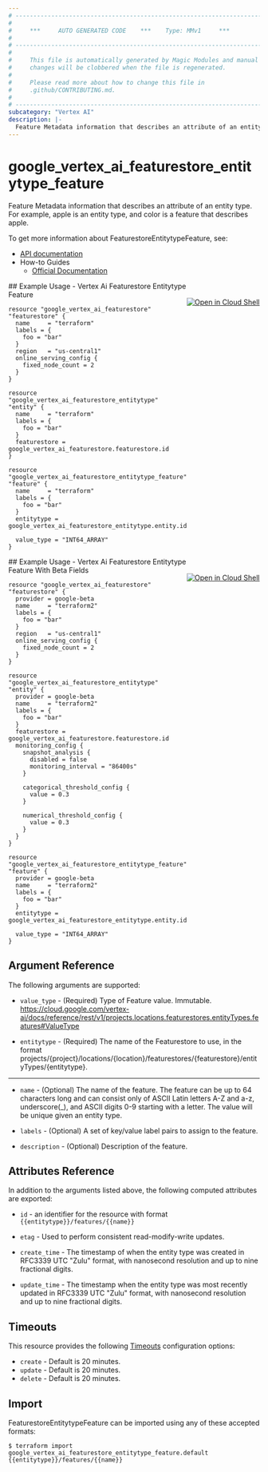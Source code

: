 ```yaml
---
# ----------------------------------------------------------------------------
#
#     ***     AUTO GENERATED CODE    ***    Type: MMv1     ***
#
# ----------------------------------------------------------------------------
#
#     This file is automatically generated by Magic Modules and manual
#     changes will be clobbered when the file is regenerated.
#
#     Please read more about how to change this file in
#     .github/CONTRIBUTING.md.
#
# ----------------------------------------------------------------------------
subcategory: "Vertex AI"
description: |-
  Feature Metadata information that describes an attribute of an entity type.
---
```


# google\_vertex\_ai\_featurestore\_entitytype\_feature

Feature Metadata information that describes an attribute of an entity type. For example, apple is an entity type, and color is a feature that describes apple.


To get more information about FeaturestoreEntitytypeFeature, see:

* [API documentation](https://cloud.google.com/vertex-ai/docs/reference/rest/v1/projects.locations.featurestores.entityTypes.features)
* How-to Guides
    * [Official Documentation](https://cloud.google.com/vertex-ai/docs)

<div class = "oics-button" style="float: right; margin: 0 0 -15px">
  <a href="https://console.cloud.google.com/cloudshell/open?cloudshell_git_repo=https%3A%2F%2Fgithub.com%2Fterraform-google-modules%2Fdocs-examples.git&cloudshell_working_dir=vertex_ai_featurestore_entitytype_feature&cloudshell_image=gcr.io%2Fgraphite-cloud-shell-images%2Fterraform%3Alatest&open_in_editor=main.tf&cloudshell_print=.%2Fmotd&cloudshell_tutorial=.%2Ftutorial.md" target="_blank">
    <img alt="Open in Cloud Shell" src="//gstatic.com/cloudssh/images/open-btn.svg" style="max-height: 44px; margin: 32px auto; max-width: 100%;">
  </a>
</div>
## Example Usage - Vertex Ai Featurestore Entitytype Feature


```hcl
resource "google_vertex_ai_featurestore" "featurestore" {
  name     = "terraform"
  labels = {
    foo = "bar"
  }
  region   = "us-central1"
  online_serving_config {
    fixed_node_count = 2
  }
}

resource "google_vertex_ai_featurestore_entitytype" "entity" {
  name     = "terraform"
  labels = {
    foo = "bar"
  }
  featurestore = google_vertex_ai_featurestore.featurestore.id
}

resource "google_vertex_ai_featurestore_entitytype_feature" "feature" {
  name     = "terraform"
  labels = {
    foo = "bar"
  }
  entitytype = google_vertex_ai_featurestore_entitytype.entity.id

  value_type = "INT64_ARRAY"
}
```
<div class = "oics-button" style="float: right; margin: 0 0 -15px">
  <a href="https://console.cloud.google.com/cloudshell/open?cloudshell_git_repo=https%3A%2F%2Fgithub.com%2Fterraform-google-modules%2Fdocs-examples.git&cloudshell_working_dir=vertex_ai_featurestore_entitytype_feature_with_beta_fields&cloudshell_image=gcr.io%2Fgraphite-cloud-shell-images%2Fterraform%3Alatest&open_in_editor=main.tf&cloudshell_print=.%2Fmotd&cloudshell_tutorial=.%2Ftutorial.md" target="_blank">
    <img alt="Open in Cloud Shell" src="//gstatic.com/cloudssh/images/open-btn.svg" style="max-height: 44px; margin: 32px auto; max-width: 100%;">
  </a>
</div>
## Example Usage - Vertex Ai Featurestore Entitytype Feature With Beta Fields


```hcl
resource "google_vertex_ai_featurestore" "featurestore" {
  provider = google-beta
  name     = "terraform2"
  labels = {
    foo = "bar"
  }
  region   = "us-central1"
  online_serving_config {
    fixed_node_count = 2
  }
}

resource "google_vertex_ai_featurestore_entitytype" "entity" {
  provider = google-beta
  name     = "terraform2"
  labels = {
    foo = "bar"
  }
  featurestore = google_vertex_ai_featurestore.featurestore.id
  monitoring_config {
    snapshot_analysis {
      disabled = false
      monitoring_interval = "86400s"
    }

    categorical_threshold_config {
      value = 0.3
    }

    numerical_threshold_config {
      value = 0.3
    }
  }
}

resource "google_vertex_ai_featurestore_entitytype_feature" "feature" {
  provider = google-beta
  name     = "terraform2"
  labels = {
    foo = "bar"
  }
  entitytype = google_vertex_ai_featurestore_entitytype.entity.id

  value_type = "INT64_ARRAY"
}
```

## Argument Reference

The following arguments are supported:


* `value_type` -
  (Required)
  Type of Feature value. Immutable. https://cloud.google.com/vertex-ai/docs/reference/rest/v1/projects.locations.featurestores.entityTypes.features#ValueType

* `entitytype` -
  (Required)
  The name of the Featurestore to use, in the format projects/{project}/locations/{location}/featurestores/{featurestore}/entityTypes/{entitytype}.


- - -


* `name` -
  (Optional)
  The name of the feature. The feature can be up to 64 characters long and can consist only of ASCII Latin letters A-Z and a-z, underscore(_), and ASCII digits 0-9 starting with a letter. The value will be unique given an entity type.

* `labels` -
  (Optional)
  A set of key/value label pairs to assign to the feature.

* `description` -
  (Optional)
  Description of the feature.


## Attributes Reference

In addition to the arguments listed above, the following computed attributes are exported:

* `id` - an identifier for the resource with format `{{entitytype}}/features/{{name}}`

* `etag` -
  Used to perform consistent read-modify-write updates.

* `create_time` -
  The timestamp of when the entity type was created in RFC3339 UTC "Zulu" format, with nanosecond resolution and up to nine fractional digits.

* `update_time` -
  The timestamp when the entity type was most recently updated in RFC3339 UTC "Zulu" format, with nanosecond resolution and up to nine fractional digits.


## Timeouts

This resource provides the following
[Timeouts](https://developer.hashicorp.com/terraform/plugin/sdkv2/resources/retries-and-customizable-timeouts) configuration options:

- `create` - Default is 20 minutes.
- `update` - Default is 20 minutes.
- `delete` - Default is 20 minutes.

## Import


FeaturestoreEntitytypeFeature can be imported using any of these accepted formats:

```
$ terraform import google_vertex_ai_featurestore_entitytype_feature.default {{entitytype}}/features/{{name}}
```
